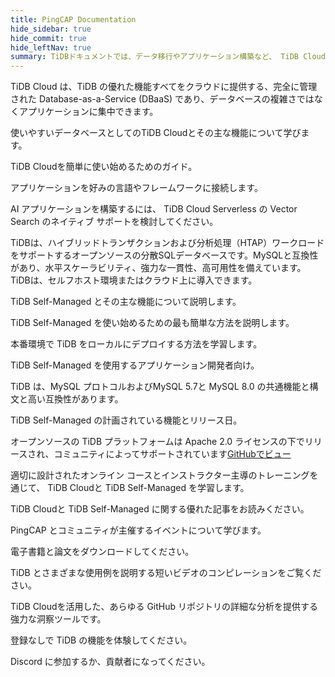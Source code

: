 ```yaml
---
title: PingCAP Documentation
hide_sidebar: true
hide_commit: true
hide_leftNav: true
summary: TiDBドキュメントでは、データ移行やアプリケーション構築など、 TiDB CloudとTiDB Self-Managedの使用方法に関するガイドとリファレンスを提供しています。TiDB TiDB Cloudは、クラウドネイティブな分散SQLデータベースのパワーに簡単にアクセスできる、フルマネージドのDatabase-as-a-Service（データベース・アズ・ア・サービス）です。TiDBは、MySQLとの互換性、水平スケーラビリティ、高可用性を備えたオープンソースの分散SQLデータベースです。開発者は、アプリケーション開発に関するドキュメントにアクセスしたり、TiDB Playground、PingCAP Education、コミュニティ参加の機会などの追加リソースを活用したりできます。
---
```


<DocHomeContainer title="TiDB ドキュメント" subTitle="Explore the how-to guides and references you need to use TiDB Cloud Serverless, TiDB Cloud Dedicated and TiDB Self-Managed, migrate data, and build your applications on the database." ctaLabel="Start TiDB Cloud Serverless for Free" ctaLink="https://tidbcloud.com/free-trial">

<DocHomeSection label="TiDB Cloud" anchor="tidb-cloud" id="tidb-cloud">

TiDB Cloud は、TiDB の優れた機能すべてをクラウドに提供する、完全に管理された Database-as-a-Service (DBaaS) であり、データベースの複雑さではなくアプリケーションに集中できます。

<DocHomeCardContainer>

<DocHomeCard href="/tidbcloud/tidb-cloud-intro" label="What is TiDB Cloud" icon="cloud-product-mauve">

使いやすいデータベースとしてのTiDB Cloudとその主な機能について学びます。

</DocHomeCard>

<DocHomeCard href="/tidbcloud/tidb-cloud-quickstart" label="Get started with TiDB Cloud Serverless" icon="cloud-getstarted-mauve">

TiDB Cloudを簡単に使い始めるためのガイド。

</DocHomeCard>

<DocHomeCard href="/tidbcloud/dev-guide-overview" label="Developer Guide" icon="cloud-developer-mauve">

アプリケーションを好みの言語やフレームワークに接続します。

</DocHomeCard>

<DocHomeCard href="/tidbcloud/vector-search-overview" label="Vector Search in TiDB Cloud Serverless (Beta)" icon="cloud-vector-mauve">

AI アプリケーションを構築するには、 TiDB Cloud Serverless の Vector Search のネイティブ サポートを検討してください。

</DocHomeCard>

</DocHomeCardContainer>

</DocHomeSection>

<DocHomeSection label="TiDB Self-Managed" anchor="tidb-self-managed" id="tidb-self-managed">

<!-- Localization note for TiDB:

- English: use distributed SQL, and start to emphasize HTAP
- Chinese: can keep "NewSQL" and emphasize one-stop real-time HTAP ("一栈式实时 HTAP")
- Japanese: use NewSQL because it is well-recognized

-->

TiDBは、ハイブリッドトランザクションおよび分析処理（HTAP）ワークロードをサポートするオープンソースの分散SQLデータベースです。MySQLと互換性があり、水平スケーラビリティ、強力な一貫性、高可用性を備えています。TiDBは、セルフホスト環境またはクラウド上に導入できます。

<DocHomeCardContainer>

<DocHomeCard href="/tidb/stable/overview" label="What is TiDB Self-Managed" icon="oss-product-blue">

TiDB Self-Managed とその主な機能について説明します。

</DocHomeCard>

<DocHomeCard href="/tidb/stable/quick-start-with-tidb" label="Get started with TiDB Self-Managed" icon="oss-getstarted-blue">

TiDB Self-Managed を使い始めるための最も簡単な方法を説明します。

</DocHomeCard>

<DocHomeCard href="/tidb/stable/production-deployment-using-tiup" label="Deploy a Local TiDB Cluster" icon="oss-deploy-blue">

本番環境で TiDB をローカルにデプロイする方法を学習します。

</DocHomeCard>

<DocHomeCard href="/tidb/stable/dev-guide-overview" label="Developer Guide" icon="oss-developer-blue">

TiDB Self-Managed を使用するアプリケーション開発者向け。

</DocHomeCard>

<DocHomeCard href="/tidb/stable/mysql-compatibility" label="MySQL Compatibility" icon="oss-mysql-blue">

TiDB は、MySQL プロトコルおよびMySQL 5.7と MySQL 8.0 の共通機能と構文と高い互換性があります。

</DocHomeCard>

<DocHomeCard href="/tidb/dev/tidb-roadmap" label="TiDB Self-Managed Roadmap" icon="oss-roadmap-blue">

TiDB Self-Managed の計画されている機能とリリース日。

</DocHomeCard>

</DocHomeCardContainer>

オープンソースの TiDB プラットフォームは Apache 2.0 ライセンスの下でリリースされ、コミュニティによってサポートされています[GitHubでビュー](https://github.com/pingcap/tidb)

</DocHomeSection>

<DocHomeSection label="More Resources" anchor="resources" id="resources">

<DocHomeCardContainer>

<DocHomeCard href="https://www.pingcap.com/education/" label="Learning Center" icon="global-tidb-education">

適切に設計されたオンライン コースとインストラクター主導のトレーニングを通じて、 TiDB Cloudと TiDB Self-Managed を学習します。

</DocHomeCard>

<DocHomeCard href="https://www.pingcap.com/blog/" label="Blog" icon="global-tidb-blog">

TiDB Cloudと TiDB Self-Managed に関する優れた記事をお読みください。

</DocHomeCard>

<DocHomeCard href="https://www.pingcap.com/event/" label="Events" icon="global-tidb-events">

PingCAP とコミュニティが主催するイベントについて学びます。

</DocHomeCard>

<DocHomeCard href="https://www.pingcap.com/ebook-whitepaper/" label="eBooks & Papers" icon="global-tidb-ebook">

電子書籍と論文をダウンロードしてください。

</DocHomeCard>

<DocHomeCard href="https://www.pingcap.com/videos/" label="Videos" icon="global-tidb-video">

TiDB とさまざまな使用例を説明する短いビデオのコンピレーションをご覧ください。

</DocHomeCard>

<DocHomeCard href="https://ossinsight.io/" label="OSS Insight" icon="global-tidb-ossinsight">

TiDB Cloudを活用した、あらゆる GitHub リポジトリの詳細な分析を提供する強力な洞察ツールです。

</DocHomeCard>

<DocHomeCard href="https://play.tidbcloud.com/?utm_source=docs&utm_medium=home_more_resources" label="Playground" icon="global-tidb-playground">

登録なしで TiDB の機能を体験してください。

</DocHomeCard>

<DocHomeCard href="https://discord.gg/DQZ2dy3cuc?utm_source=doc" label="Join our community on Discord" icon="global-tidb-discord" colspan="2" actionBtnLabel="Join Community" ctaGraphic="global-iso-hand">

Discord に参加するか、貢献者になってください。

</DocHomeCard>

</DocHomeCardContainer>

</DocHomeSection>

</DocHomeContainer>

